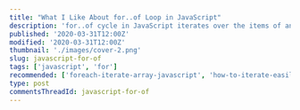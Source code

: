 ```yaml
---
title: "What I Like About for..of Loop in JavaScript"
description: 'for..of cycle in JavaScript iterates over the items of an iterable.'
published: '2020-03-31T12:00Z'
modified: '2020-03-31T12:00Z'
thumbnail: './images/cover-2.png'
slug: javascript-for-of
tags: ['javascript', 'for']
recommended: ['foreach-iterate-array-javascript', 'how-to-iterate-easily-over-object-properties-in-javascript']
type: post
commentsThreadId: javascript-for-of
---
```


